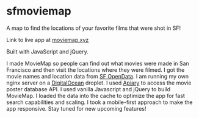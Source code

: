 # sfmoviemap

A map to find the locations of your favorite films that were shot in SF!

Link to live app at [moviemap.xyz](http://moviemap.xyz)

Built with JavaScript and jQuery.

I made MovieMap so people can find out what movies were made in San Francisco and then visit the locations where they were filmed. I got the movie names and location data from [SF OpenData](https://data.sfgov.org/). I am running my own nginx server on a [DigitalOcean](https://www.digitalocean.com/) droplet. I used [Apiary](http://docs.themoviedb.apiary.io/) to access the movie poster database API. I used vanilla Javascript and jQuery to build MovieMap. I loaded the data into the cache to optimize the app for fast search capabilities and scaling. I took a mobile-first approach to make the app responsive. Stay tuned for new upcoming features!